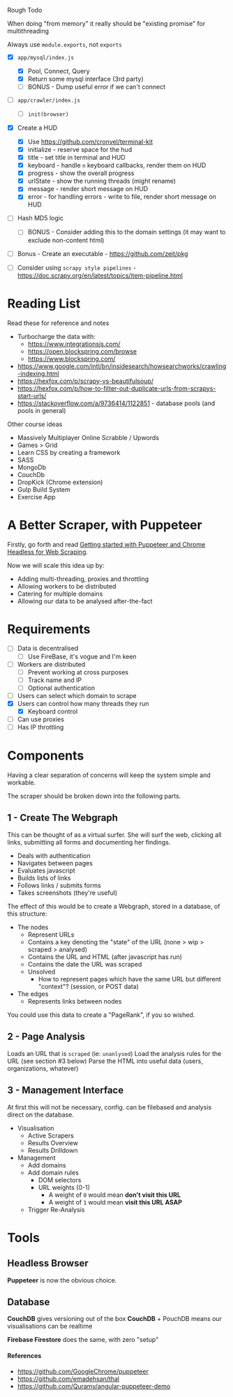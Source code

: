 

Rough Todo

When doing "from memory" it really should be "existing promise" for multithreading

Always use `module.exports`, not `exports`

* [x] `app/mysql/index.js`
    * [x] Pool, Connect, Query
    * [x] Return some mysql interface (3rd party)
    * [ ] BONUS - Dump useful error if we can't connect
* [ ] `app/crawler/index.js`
    * [ ] `init(browser)`
* [x] Create a HUD
    * [x] Use https://github.com/cronvel/terminal-kit
    * [x] initialize - reserve space for the hud
    * [x] title - set title in terminal and HUD
    * [x] keyboard - handle `n` keyboard callbacks, render them on HUD
    * [x] progress - show the overall progress
    * [x] urlState - show the running threads (might rename)
    * [x] message - render short message on HUD
    * [x] error - for handling errors - write to file, render short message on HUD
* [ ] Hash MD5 logic
    * [ ] BONUS - Consider adding this to the domain settings (it may want to exclude non-content html)
* [ ] Bonus - Create an executable - https://github.com/zeit/pkg
* [ ] Consider using `scrapy style pipelines` - https://doc.scrapy.org/en/latest/topics/item-pipeline.html


# Reading List

Read these for reference and notes

* Turbocharge the data with:
    * https://www.integrationsjs.com/
    * https://open.blockspring.com/browse
    * https://www.blockspring.com/
* https://www.google.com/intl/bn/insidesearch/howsearchworks/crawling-indexing.html
* https://hexfox.com/p/scrapy-vs-beautifulsoup/
* https://hexfox.com/p/how-to-filter-out-duplicate-urls-from-scrapys-start-urls/
* https://stackoverflow.com/a/9736414/1122851 - database pools (and pools in general)

Other course ideas

* Massively Multiplayer Online Scrabble / Upwords
* Games > Grid
* Learn CSS by creating a framework
* SASS
* MongoDb
* CouchDb
* DropKick (Chrome extension)
* Gulp Build System
* Exercise App

# A Better Scraper, with Puppeteer

Firstly, go forth and read [Getting started with Puppeteer and Chrome Headless for Web Scraping](https://medium.com/@e_mad_ehsan/getting-started-with-puppeteer-and-chrome-headless-for-web-scrapping-6bf5979dee3e).

Now we will scale this idea up by:

* Adding multi-threading, proxies and throttling
* Allowing workers to be distributed
* Catering for multiple domains
* Allowing our data to be analysed after-the-fact

# Requirements

* [ ] Data is decentralised
    * [ ] Use FireBase, it's vogue and I'm keen
* [ ] Workers are distributed
    * [ ] Prevent working at cross purposes
    * [ ] Track name and IP
    * [ ] Optional authentication
* [ ] Users can select which domain to scrape
* [x] Users can control how many threads they run
    * [x] Keyboard control
* [ ] Can use proxies
* [ ] Has IP throttling

# Components

Having a clear separation of concerns will keep the system simple and workable.

The scraper should be broken down into the following parts.

## 1 - Create The Webgraph

This can be thought of as a virtual surfer. She will surf the web, clicking all links, submitting all forms and documenting her findings.

* Deals with authentication
* Navigates between pages
* Evaluates javascript
* Builds lists of links
* Follows links / submits forms
* Takes screenshots (they're useful)

The effect of this would be to create a Webgraph, stored in a database, of this structure:

* The nodes
    * Represent URLs
    * Contains a key denoting the "state" of the URL (none > wip > scraped > analysed)
    * Contains the URL and HTML (after javascript has run)
    * Contains the date the URL was scraped
    * Unsolved
         * How to represent pages which have the same URL but different "context"? (session, or POST data)
* The edges
    * Represents links between nodes

You could use this data to create a "PageRank", if you so wished.

## 2 - Page Analysis

Loads an URL that is `scraped` (ie: `unanlysed`)
Load the analysis rules for the URL (see section #3 below)
Parse the HTML into useful data (users, organizations, whatever)

## 3 - Management Interface

At first this will not be necessary, config. can be filebased and analysis direct on the database.

* Visualisation
    * Active Scrapers
    * Results Overview
    * Results Drilldown
* Management
    * Add domains
    * Add domain rules
        * DOM selectors
        * URL weights (0-1)
            * A weight of `0` would mean **don't visit this URL**
            * A weight of `1` would mean **visit this URL ASAP**
    * Trigger Re-Analysis

# Tools

## Headless Browser

**Puppeteer** is now the obvious choice.

## Database

**CouchDB** gives versioning out of the box
**CouchDB** + PouchDB means our visualisations can be realtime

**Firebase Firestore** does the same, with zero "setup"

#### References

* https://github.com/GoogleChrome/puppeteer
* https://github.com/emadehsan/thal
* https://github.com/Quramy/angular-puppeteer-demo
